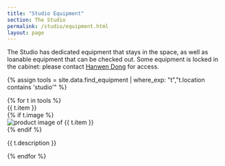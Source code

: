 ```yaml
---
title: "Studio Equipment"
section: The Studio
permalink: /studio/equipment.html
layout: page
---
```


The Studio has dedicated equipment that stays in the space, as well as loanable equipment that can be checked out. 
Some equipment is locked in the cabinet: please contact [Hanwen Dong](hanwendong@uidaho.edu) for access.

{% assign tools = site.data.find_equipment | where_exp: "t","t.location contains 'studio'" %}
<div class="row">
{% for t in tools %}
<div class="col-md-6 mb-2">
    <div class="card">
        <div class="card-header">
            {{ t.item }}
        </div>
        <div class="card-body">
            {% if t.image %}<div class="text-center"><img class="img-fluid mb-3" src="{{ site.lib-media }}/studio/{{ t.image }}" alt="product image of {{ t.item }}"></div>{% endif %}
            <p class="card-text">{{ t.description }}</p>
        </div>
    </div>
</div>
{% endfor %}
</div>
